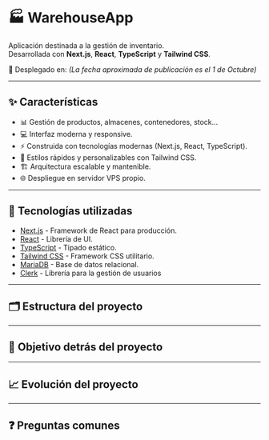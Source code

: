 # 🏭 WarehouseApp

Aplicación destinada a la gestión de inventario.  
Desarrollada con **Next.js**, **React**, **TypeScript** y **Tailwind CSS**.

📅 Desplegado en: _(La fecha aproximada de publicación es el 1 de Octubre)_

---

## ✨ Características

- 📊 Gestión de productos, almacenes, contenedores, stock...  
- 💻 Interfaz moderna y responsive.  
- ⚡ Construida con tecnologías modernas (Next.js, React, TypeScript).  
- 🎨 Estilos rápidos y personalizables con Tailwind CSS.  
- 🏗️ Arquitectura escalable y mantenible.  
- 🌐 Despliegue en servidor VPS propio.  

---

## 🧰 Tecnologías utilizadas

- [Next.js](https://nextjs.org/) - Framework de React para producción.  
- [React](https://react.dev/) - Librería de UI.  
- [TypeScript](https://www.typescriptlang.org/) - Tipado estático.  
- [Tailwind CSS](https://tailwindcss.com/) - Framework CSS utilitario.  
- [MariaDB](https://mariadb.org/) - Base de datos relacional.
- [Clerk](https://clerk.com/) - Librería para la gestión de usuarios

---

## 🗂️ Estructura del proyecto  

---

## 🎯 Objetivo detrás del proyecto  

---

## 📈 Evolución del proyecto  

---

## ❓ Preguntas comunes  
